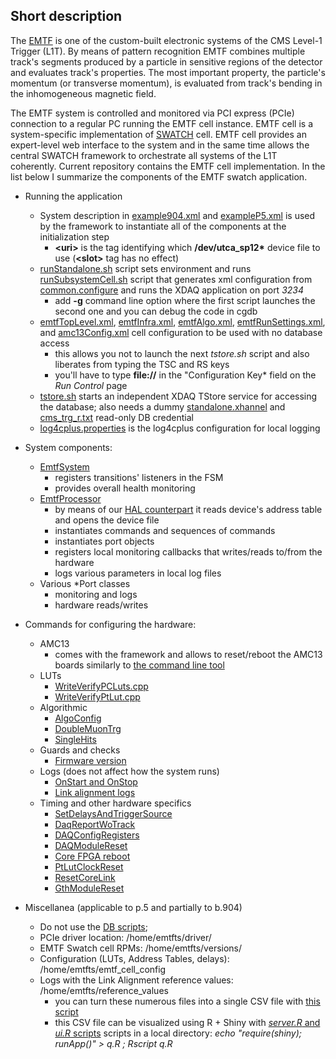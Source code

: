 ## Short description

The [EMTF](http://iopscience.iop.org/1748-0221/8/12/C12034) is one of the custom-built
electronic systems of the CMS Level-1 Trigger (L1T). By means of pattern recognition EMTF
combines multiple track's segments produced by a particle in sensitive regions of the
detector and evaluates track's properties. The most important property, the particle's
momentum (or transverse momentum), is evaluated from track's bending in the inhomogeneous
magnetic field.

The EMTF system is controlled and monitored via PCI express (PCIe) connection to a regular
PC running the EMTF cell instance. EMTF cell is a system-specific implementation of 
[SWATCH](http://cactus.web.cern.ch/cactus/tsdocs/index.html) cell. EMTF cell provides an
expert-level web interface to the system and in the same time allows the central SWATCH
framework to orchestrate all systems of the L1T coherently. Current repository contains
the EMTF cell implementation. In the list below I summarize the components of the EMTF
swatch application.

* Running the application
  - System description in [example904.xml](https://github.com/kkotov/emtf_cell/blob/master/cactusprojects/emtf/ts/example904.xml)
  and [exampleP5.xml](https://github.com/kkotov/emtf_cell/blob/master/cactusprojects/emtf/ts/exampleP5.xml)
   is used by the framework to instantiate all of the components at the initialization step
     + **\<uri\>** is the tag identifying which **/dev/utca_sp12\*** device file to use (**\<slot\>** tag has no effect)
  - [runStandalone.sh](https://github.com/kkotov/emtf_cell/blob/master/cactusprojects/emtf/ts/cell/runStandalone.sh)
   script sets environment and runs [runSubsystemCell.sh](https://github.com/kkotov/emtf_cell/blob/master/cactusprojects/emtf/ts/cell/runSubsystemCell.sh)
script that generates xml configuration from [common.configure](https://github.com/kkotov/emtf_cell/blob/master/cactusprojects/emtf/ts/cell/common.configure)
   and runs the XDAQ application on port *3234*
     + add **-g** command line option where the first script launches the second one and you can debug the code in cgdb
  - [emtfTopLevel.xml](https://github.com/kkotov/emtf_cell/blob/master/cactusprojects/emtf/ts/cell/emtfTopLevel.xml),
    [emtfInfra.xml](https://github.com/kkotov/emtf_cell/blob/master/cactusprojects/emtf/ts/cell/emtfInfra.xml),
    [emtfAlgo.xml](https://github.com/kkotov/emtf_cell/blob/master/cactusprojects/emtf/ts/cell/emtfAlgo.xml),
    [emtfRunSettings.xml](https://github.com/kkotov/emtf_cell/blob/master/cactusprojects/emtf/ts/cell/emtfRunSettings.xml), and 
    [amc13Config.xml](https://github.com/kkotov/emtf_cell/blob/master/cactusprojects/emtf/ts/cell/amc13Config.xml)
    cell configuration to be used with no database access
     + this allows you not to launch the next *tstore.sh* script and also liberates from typing the TSC and RS keys
     + you'll have to type **file://** in the "Configuration Key* field on the *Run Control* page
  - [tstore.sh](https://github.com/kkotov/emtf_cell/blob/master/cactusprojects/emtf/ts/cell/tstore.sh) starts an
  independent XDAQ TStore service for accessing the database; also needs a dummy
  [standalone.xhannel](https://github.com/kkotov/emtf_cell/blob/master/cactusprojects/emtf/ts/cell/standalone.xhannel)
  and [cms\_trg\_r.txt](https://github.com/kkotov/emtf_cell/blob/master/cactusprojects/emtf/ts/cell/cms_trg_r.txt) read-only DB credential
  - [log4cplus.properties](https://github.com/kkotov/emtf_cell/blob/master/cactusprojects/emtf/ts/cell/log4cplus.properties)
    is the log4cplus configuration for local logging
    
* System components:
  - [EmtfSystem](https://github.com/kkotov/emtf\_cell/blob/master/cactusprojects/emtf/ts/cell/src/common/EmtfSystem.cpp)
    + registers transitions' listeners in the FSM
    + provides overall health monitoring
  - [EmtfProcessor](https://github.com/kkotov/emtf\_cell/blob/master/cactusprojects/emtf/ts/cell/src/common/EmtfProcessor.cpp)
    + by means of our [HAL counterpart](https://github.com/kkotov/emtf_cell/tree/master/cactusprojects/emtf/pciExprLinuxBusAdapter)
      it reads device's address table and opens the device file 
    + instantiates commands and sequences of commands
    + instantiates port objects
    + registers local monitoring callbacks that writes/reads to/from the hardware
    + logs various parameters in local log files
  - Various \*Port classes
    + monitoring and logs
    + hardware reads/writes

* Commands for configuring the hardware:
  - AMC13
    + comes with the framework and allows to reset/reboot the AMC13 boards similarly to [the command line tool](https://twiki.cern.ch/twiki/bin/view/CMS/EMTFSwatchControlSoftware#How_to_manually_reset_AMC13s)
  - LUTs
    + [WriteVerifyPCLuts.cpp](https://github.com/kkotov/emtf_cell/blob/master/cactusprojects/emtf/ts/cell/src/common/WriteVerifyPCLuts.cpp)
    + [WriteVerifyPtLut.cpp](https://github.com/kkotov/emtf_cell/blob/master/cactusprojects/emtf/ts/cell/src/common/WriteVerifyPtLut.cpp)
  - Algorithmic
    + [AlgoConfig](https://github.com/kkotov/emtf_cell/blob/master/cactusprojects/emtf/ts/cell/src/common/ConfigCommands.cpp#L66-L91)
    + [DoubleMuonTrg](https://github.com/kkotov/emtf_cell/blob/master/cactusprojects/emtf/ts/cell/src/common/ConfigCommands.cpp#L93-L117)
    + [SingleHits](https://github.com/kkotov/emtf_cell/blob/master/cactusprojects/emtf/ts/cell/src/common/SpyFifo.cpp#L55-L74)
  - Guards and checks
    + [Firmware version](https://github.com/kkotov/emtf_cell/blob/master/cactusprojects/emtf/ts/cell/src/common/ConfigCommands.cpp#L14-L64)
  - Logs (does not affect how the system runs)
    + [OnStart and OnStop](https://github.com/kkotov/emtf_cell/blob/master/cactusprojects/emtf/ts/cell/src/common/TransitionCommands.cpp)
    + [Link alignment logs](https://github.com/kkotov/emtf_cell/blob/master/cactusprojects/emtf/ts/cell/src/common/LinksAlignmentReferences.cpp)
  - Timing and other hardware specifics
    + [SetDelaysAndTriggerSource](https://github.com/kkotov/emtf_cell/blob/master/cactusprojects/emtf/ts/cell/src/common/SpyFifo.cpp#L19-L52)
    + [DaqReportWoTrack](https://github.com/kkotov/emtf_cell/blob/master/cactusprojects/emtf/ts/cell/src/common/SpyFifo.cpp#L77-L96)
    + [DAQConfigRegisters](https://github.com/kkotov/emtf_cell/blob/master/cactusprojects/emtf/ts/cell/src/common/DAQConfigRegisters.cpp)
    + [DAQModuleReset](https://github.com/kkotov/emtf_cell/blob/master/cactusprojects/emtf/ts/cell/src/common/Resets.cpp)
    + [Core FPGA reboot](https://github.com/kkotov/emtf_cell/blob/master/cactusprojects/emtf/ts/cell/src/common/Reboot.cpp)
    + [PtLutClockReset](https://github.com/kkotov/emtf_cell/blob/master/cactusprojects/emtf/ts/cell/src/common/Resets.cpp#L116-L157)
    + [ResetCoreLink](https://github.com/kkotov/emtf_cell/blob/master/cactusprojects/emtf/ts/cell/src/common/Resets.cpp#L63-L84)
    + [GthModuleReset](https://github.com/kkotov/emtf_cell/blob/master/cactusprojects/emtf/ts/cell/src/common/Resets.cpp#L91-L113)

* Miscellanea (applicable to p.5 and partially to b.904)
  - Do not use the [DB scripts](https://github.com/kkotov/emtf_cell/tree/master/cactusprojects/emtf/ts/cell/scripts);
  - PCIe driver location: /home/emtfts/driver/
  - EMTF Swatch cell RPMs: /home/emtfts/versions/
  - Configuration (LUTs, Address Tables, delays): /home/emtfts/emtf\_cell\_config
  - Logs with the Link Alignment reference values: /home/emtfts/reference\_values
    + you can turn these numerous files into a single CSV file with
      [this script](https://github.com/kkotov/l1o2o/blob/gh-pages/talks/2017.10.28/scr)
    + this CSV file can be visualized using R + Shiny with
      [*server.R* and *ui.R* scripts](https://github.com/kkotov/l1o2o/tree/gh-pages/talks/2017.10.28)
      scripts in a local directory: *echo "require(shiny); runApp()" > q.R ; Rscript q.R* 

